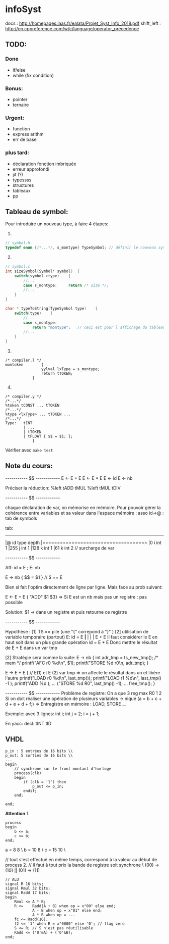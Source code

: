 # infoSyst

docs : http://homepages.laas.fr/ealata/Projet_Syst_Info_2018.pdf
shift_left : http://en.cppreference.com/w/c/language/operator_precedence

## TODO:
### Done
* if/else
* while (fix condition)
### Bonus:
* pointer
* ternaire
### Urgent:
* function
* express arithm
* err de base
### plus tard:
* déclaration fonction imbriquée
* erreur approfondi
* jit (?)
* typessss
* structures
* tableaux
* pp

## Tableau de symbol:
Pour introduire un nouveau type, à faire 4 étapes:

1. 
```c
// symbol.h
typedef enum {/*...*/, s_montype} TypeSymbol; // définir le nouveau symbol
```

2.
```c
// symbol.c
int sizeSymbol(Symbol* symbol)	{
	switch(symbol->type)	{
		//...
		case s_montype: 	return /* size */;
		//...
	}
}

char * typeToString(TypeSymbol type)	{
	switch(type)	{
		//...
		case s_montype:
			return "montype";	// ceci est pour l'affichage du tableau de caractère
		//...
	}
}
```

3.
```
/* compiler.l */
montoken		{
				yylval.lxType = s_montype;
				return tTOKEN; 
			}
```

4.
```
/* compiler.y */
/*...*/
%token tCONST ... tTOKEN
/*...*/
%type <lxType> ... tTOKEN ...
/*...*/
Type:	tINT 
		| ...
		| tTOKEN
		| tFLOAT { $$ = $1; };
			}
```

Vérifier avec `make test`

## Note du cours:

----------- $$ ------------
E <- E + E
E <- E * E
E <- id
E <- nb

Préciser la réduction:
%left tADD tMUL
%left tMUL tDIV

----------- $$ ------------

chaque déclaration de var, on mémorise en mémoire. Pour pouvoir gérer la cohérence entre variables et sa valeur dans l'espace mémoire :
asso id->@ : tab de symbols

tab:
 ____________________________________
|@			id		type		depth
|====================================
|0			i		int			1
|255		j		int			1
|128		k		int			1
|61			k		int 		2		// surcharge de var

----------- $$ ------------

Aff:
	id		=		E		;
E:
	nb

E -> nb { $$ = $1 }		// $ == E

Bien si fait l'optim directement de ligne par ligne. Mais face au prob suivant:

E <- E + E { "ADD" $1 $3}
=> Si E est un nb mais pas un registre : pas possible

Solution: $1 -> dans un registre et puis retourne ce registre

----------- $$ ------------

Hypothèse : 
	[1] TS == pile (une "{" correpond à "}" )
	[2] utilisation de variable temporaire (partout)
		E: id = E
			____|____
			|	|	|
			E	+	E
		Il faut considérer le E en haut soit dans un plus grande opération id = E * E
		Donc mettre le résultat de E + E dans un var tmp

[2] Stratégie sera comme la suite:
E -> nb {
	int adr_tmp = ts_new_tmp();
		/* mem */
	printf("AFC r0 %d\n", $1);
	printf("STORE %d r0\n, adr_tmp);
}

E -> E + E {
	// E(1) et E (2) var tmp => on affecte le résultat dans un et libère l'autre
	printf("LOAD r0 %d\n", last_tmp());
	printf("LOAD r1 %d\n", last_tmp() -1 );
	printf("ADD %d );
	... ("STORE %d R0", last_tmp() -1);
	... free_tmp();
}

----------- $$ ------------
Problème de registre: On a que 3 reg max R0 1 2
Si on doit réaliser une opération de plusieurs variables -> niqué (a = b + c + d + e + d + f;)
=> Entregistre en mémoire : LOAD, STORE __

Exemple: avec 3 lignes:
int i;
int j = 2;
i = j + 1;

En yacc:
decl: tINT tID

## VHDL
```
p_in : 5 entrées de 16 bits \\
p_out: 5 sorties de 16 bits \\
...
begin
    // synchrone sur le front montant d'horloge
    process(clk)
    begin
        if (clk = '1') then
            p_out <= p_in;
        endif;
    end;

end;
```


**Attention**
1.
```
process
begin
    b <= a;
    c <= b;
end;
```
a = 8   8   \\
b = 10  8   \\
c = 15  10  \\

// tout s'est effectué en même temps, correspond à la valeur au début de process
2. 
// il faut à tout prix la bande de registre soit synchrone \\
(00) -> (10) || (01) -> (11) 

```apple js
// ALU
signal R 16 bits;
signal Rmul 32 bits;
signal Radd 17 bits;
begin
    Rmul <= A * B;
    R <=    Radd(A + B) when op = x"00" else end;
            A - B when op = x"01" else end;
            A * B when op = ...
    fc <= Radd(16);
    f2 <= '1' when R = x"0000" else '0'; // flag zero
    S <= R; // S n'est pas réutilisable
    Radd <= ('0'&A) + ('0'&B);
end;
```
